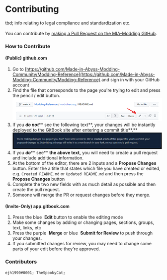 # Contributing

tbd; info relating to legal compliance and standardization etc.\
\
You can contribute by [making a Pull Request on the MIA-Modding GitHub](https://github.com/Made-in-Abyss-Modding-Community/Modding-Reference).

### How to Contribute

#### (Public) github.com

1. Go to [https://github.com/Made-in-Abyss-Modding-Community/Modding-Reference](https://github.com/Made-in-Abyss-Modding-Community/Modding-Reference) and sign in with your GitHub account
2. Find the file that corresponds to the page you're trying to edit and press the pencil / edit button.\
   ![Red arrow pointing to the "edit file" button on a GitHub .md file.](<../.gitbook/assets/image (1).png>)
3. If you _**do not**_** see the following text**, your changes will be instantly deployed to the GitBook site after entering a commit title**.**\
   ****![Screenshot of text on a GitHub page that reads "You’re making changes in a project you don’t have write access to. We’ve created a fork of this project for you to commit your proposed changes to. Submitting a change will write it to a new branch in your fork, so you can send a pull request."](../.gitbook/assets/image.png)****
4. If you _**do**_** see** **the above text,** you will need to create a pull request and include additional information.
5. At the bottom of the editor, there are 2 inputs and  a **Propose Changes** button. Enter the a title that states which file you have created or edited, e.g. `Created README.md` or `Updated README.md` and then press the **Propose Changes** button
6. Complete the two new fields with as much detail as possible and then create the pull request.
7. Someone will merge the PR or request changes before they merge.

#### (Invite-Only) app.gitbook.com

1. Press the blue <img src="https://cdn.iconscout.com/icon/free/png-256/git-merge-3605028-3003989.png" alt="" data-size="line"> **Edit** button to enable the editing mode
2. Make some changes by adding or changing pages, sections, groups, text, links, etc
3. Press the purple <img src="https://cdn.iconscout.com/icon/free/png-256/git-merge-3605028-3003989.png" alt="" data-size="line"> **Merge** or blue  <img src="https://cdn.iconscout.com/icon/free/png-256/git-branch-2336962-1982843.png" alt="" data-size="line"> **Submit for Review** to push through your changes.
4. If you submitted changes for review, you may need to change some parts of your edit before they're approved.

### Contributors

`ejh1990#0001; TheSpookyCat;`&#x20;
